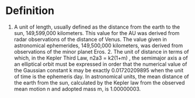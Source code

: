 # Definition

1.  A unit of length, usually defined as the distance from the earth to
    the sun, 149,599,000 kilometers. This value for the AU was derived
    from radar observations of the distance of Venus. The value given in
    astronomical ephemerides, 149,500,000 kilometers, was derived from
    observations of the minor planet Eros. 2. The unit of distance in
    terms of which, in the Kepler Third Law, n2a3 = k2(1+m) , the
    semimajor axis a of an elliptical orbit must be expressed in order
    that the numerical value of the Gaussian constant k may be exactly
    0.01720209895 when the unit of time is the ephemeris day. In
    astronomical units, the mean distance of the earth from the sun,
    calculated by the Kepler law from the observed mean motion n and
    adopted mass m, is 1.00000003.

